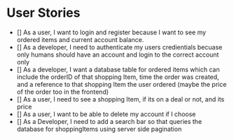 # User Stories

- [] As a user, I want to login and register because I want to see my ordered items and current account balance.
- [] As a developer, I need to authenticate my users credientials becuase only humans should have an account and login to the correct account only
- [] As a developer, I want a database table for ordered items which can include the orderID of that shopping Item, time the order was created, and a reference to that shopping Item the user ordered (maybe the price of the order too in the frontend)
- [] As a user, I need to see a shopping Item, if its on a deal or not, and its price
- [] As a user, I want to be able to delete my account if I choose
- [] As a Developer, I need to add a search bar so that queries the database for shoppingItems using server side pagination
